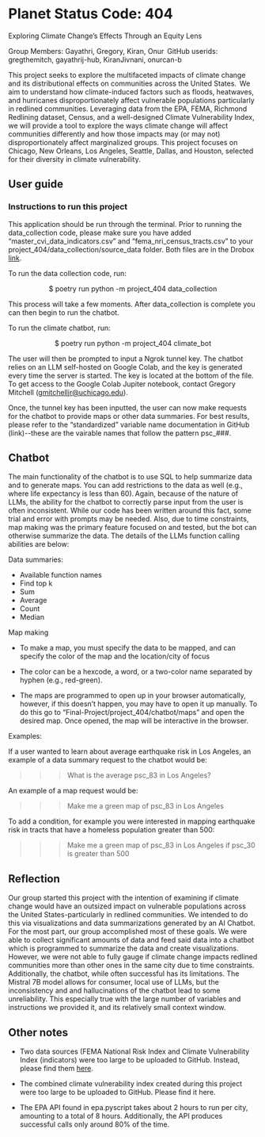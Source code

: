 # Planet Status Code: 404
Exploring Climate Change’s Effects Through an Equity Lens 

Group Members: Gayathri, Gregory, Kiran, Onur 
GitHub userids: gregthemitch, gayathrij-hub, KiranJivnani, onurcan-b  

This project seeks to explore the multifaceted impacts of climate change and its distributional effects on communities across the United States.  We aim to understand how climate-induced factors such as floods, heatwaves, and hurricanes disproportionately affect vulnerable populations particularly in redlined communities. Leveraging data from the EPA, FEMA, Richmond Redlining dataset, Census, and a well-designed Climate Vulnerability Index, we will provide a tool to explore the ways climate change will affect communities differently and how those impacts may (or may not) disproportionately affect marginalized groups. This project focuses on Chicago, New Orleans, Los Angeles, Seattle, Dallas, and Houston, selected for their diversity in climate vulnerability.  

## User guide

### Instructions to run this project  
This application should be run through the terminal. Prior to running the data_collection code, please make sure you have added “master_cvi_data_indicators.csv” and “fema_nri_census_tracts.csv” to your project_404/data_collection/source_data folder. Both files are in the Drobox [link](https://www.dropbox.com/home/Planet%20Status%20Code%20404).

To run the data collection code, run: 
<p align="center">
$ poetry run python -m project_404 data_collection 
</p>

This process will take a few moments. After data_collection is complete you can then begin to run the chatbot.

To run the climate chatbot, run: 
<p align="center">
$ poetry run python -m project_404 climate_bot
</p>

The user will then be prompted to input a Ngrok tunnel key. The chatbot relies on an LLM self-hosted on Google Colab, and the key is generated every time the server is started. The key is located at the bottom of the file. To get access to the Google Colab Jupiter notebook, contact Gregory Mitchell (gmitchelljr@uchicago.edu).  

Once, the tunnel key has been inputted, the user can now make requests for the chatbot to provide maps or other data summaries. For best results, please refer to the “standardized” variable name documentation in GitHub (link)--these are the vairable names that follow the pattern psc_###. 

## Chatbot
The main functionality of the chatbot is to use SQL to help summarize data and to generate maps. You can add restrictions to the data as well (e.g., where life expectancy is less than 60). Again, because of the nature of LLMs, the ability for the chatbot to correctly parse input from the user is often inconsistent. While our code has been written around this fact, some trial and error with prompts may be needed. Also, due to time constraints, map making was the primary feature focused on and tested, but the bot can otherwise summarize the data. The details of the LLMs function calling abilities are below: 

Data summaries:  

- Available function names  
- Find top k  
- Sum  
- Average  
- Count  
- Median  

Map making  

- To make a map, you must specify the data to be mapped, and can specify the color of the map and the location/city of focus 

- The color can be a hexcode, a word, or a two-color name separated by hyphen (e.g., red-green).  

- The maps are programmed to open up in your browser automatically, however, if this doesn’t happen, you may have to open it up manually. To do this go to “Final-Project/project_404/chatbot/maps” and open the desired map. Once opened, the map will be interactive in the browser. 

Examples: 

If a user wanted to learn about average earthquake risk in Los Angeles, an example of a data summary request to the chatbot would be:  

>>> What is the average psc_83 in Los Angeles?  

An example of a map request would be:  

>>> Make me a green map of psc_83 in Los Angeles 

To add a condition, for example you were interested in mapping earthquake risk in tracts that have a homeless population greater than 500: 

>>> Make me a green map of psc_83 in Los Angeles if psc_30 is greater than 500 

## Reflection
Our group started this project with the intention of examining if climate change would have an outsized impact on vulnerable populations across the United States-particularly in redlined communities. We intended to do this via visualizations and data summarizations generated by an AI Chatbot. For the most part, our group accomplished most of these goals. We were able to collect significant amounts of data and feed said data into a chatbot which is programmed to summarize the data and create visualizations. However, we were not able to fully gauge if climate change impacts redlined communities more than other ones in the same city due to time constraints. Additionally, the chatbot, while often successful has its limitations. The Mistral 7B model allows for consumer, local use of LLMs, but the inconsistency and and hallucinations of the chatbot lead to some unreliability. This especially true with the large number of variables and instructions we provided it, and its relatively small context window. 

## Other notes
- Two data sources (FEMA National Risk Index and Climate Vulnerability Index (indicators) were too large to be uploaded to GitHub. Instead, please find them [here](https://www.dropbox.com/home/Planet%20Status%20Code%20404). 

- The combined climate vulnerability index created during this project were too large to be uploaded to GitHub. Please find it here. 

- The EPA API found in epa.pyscript takes about 2 hours to run per city, amounting to a total of 8 hours. Additionally, the API produces successful calls only around 80% of the time.  
